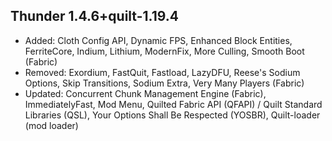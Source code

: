 ## Thunder 1.4.6+quilt-1.19.4

- Added: Cloth Config API, Dynamic FPS, Enhanced Block Entities, FerriteCore, Indium, Lithium, ModernFix, More Culling, Smooth Boot (Fabric)
- Removed: Exordium, FastQuit, Fastload, LazyDFU, Reese's Sodium Options, Skip Transitions, Sodium Extra, Very Many Players (Fabric)
- Updated: Concurrent Chunk Management Engine (Fabric), ImmediatelyFast, Mod Menu, Quilted Fabric API (QFAPI) / Quilt Standard Libraries (QSL), Your Options Shall Be Respected (YOSBR), Quilt-loader (mod loader)